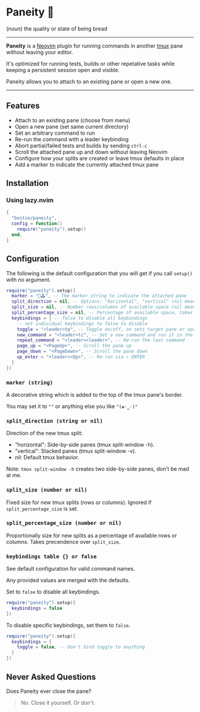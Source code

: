 # Paneity 🥖

(_noun_) the quality or state of being bread

---

**Paneity** is a [Neovim](https://github.com/neovim/neovim) plugin for running
commands in another [tmux](https://github.com/tmux/tmux) pane without leaving
your editor.

It's optimized for running tests, builds or other repetative tasks while keeping a
persistent session open and visible.

Paneity allows you to attach to an existing pane or open a new one.

---

## Features

* Attach to an existing pane (choose from menu)
* Open a new pane (set same current directory)
* Set an arbitrary command to run
* Re-run the command with a leader keybinding
* Abort partial/failed tests and builds by sending `ctrl-c`
* Scroll the attached pane up and down without leaving Neovim
* Configure how your splits are created or leave tmux defaults in place
* Add a marker to indicate the currently attached tmux pane

## Installation

### Using lazy.nvim
```lua
{
  "bestie/paneity",
  config = function()
    require("paneity").setup()
  end,
}
```

## Configuration

The following is the default configuration that you will get if you call `setup()` with no argument.

```lua
require("paneity").setup({
  marker = "🥖🕹️", -- The marker string to indicate the attached pane
  split_direction = nil, -- Options: "horizontal", "vertical" (nil means tmux default)
  split_size = nil, -- Number rows/columns of available space (nil means tmux default)
  split_percentage_size = nil, -- Percentage of available space, takes precendence over `split_size` (nil means tmux default)
  keybindings = { -- false to disable all keybindings
    -- set individual keybindings to false to disable
    toggle = "<leader>tp", -- Toggle on/off, on sets target pane or opens a new one
    new_command = "<leader>tc", -- Set a new command and run it in the pane
    repeat_command = "<leader><leader>", -- Re-run the last command
    page_up = "<PageUp>", -- Scroll the pane up
    page_down = "<PageDown>", -- Scroll the pane down
    up_enter = "<leader><Up>", -- Re-run via ↑ ENTER
  }
})
```

### `marker (string)`

A decorative string which is added to the top of the tmux pane's border.

You may set it to `""` or anything else you like `"(❀◦‿◦)"`

### `split_direction (string or nil)`

Direction of the new tmux split:
* "horizontal": Side-by-side panes (tmux split-window -h).
* "vertical": Stacked panes (tmux split-window -v).
* nil: Default tmux behavior.

Note: `tmux split-window -h` creates two side-by-side panes, don't be mad at me.

### `split_size (number or nil)`

Fixed size for new tmux splits (rows or columns).
Ignored if `split_percentage_size` is set.

### `split_percentage_size (number or nil)`

Proportionally size for new splits as a percentage of available rows or columns.
Takes precendence over `split_size`.

### `keybindings table {} or false`

See default configuration for valid command names.

Any provided values are merged with the defaults.

Set to `false` to disable all keybindings.
```lua
require("paneity").setup({
  keybindings = false
})
```

To disable specific keybindings, set them to `false`.
```lua
require("paneity").setup({
  keybindings = {
    toggle = false, -- Don't bind toggle to anything
  }
})
```

## Never Asked Questions

Does Paneity ever close the pane?
> No. Close it yourself. Or don't.
